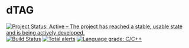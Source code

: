 # dTAG

[![Project Status: Active – The project has reached a stable, usable state and is being actively developed.](https://www.repostatus.org/badges/latest/active.svg)](https://www.repostatus.org/#active)
[![Build Status](https://travis-ci.org/juhyun-nam/dTAG.svg?branch=master)](https://travis-ci.org/juhyun-nam/dTAG)
[![Total alerts](https://img.shields.io/lgtm/alerts/g/juhyun-nam/dTAG.svg?logo=lgtm&logoWidth=18)](https://lgtm.com/projects/g/juhyun-nam/dTAG/alerts/)
[![Language grade: C/C++](https://img.shields.io/lgtm/grade/cpp/g/juhyun-nam/dTAG.svg?logo=lgtm&logoWidth=18)](https://lgtm.com/projects/g/juhyun-nam/dTAG/context:cpp)
